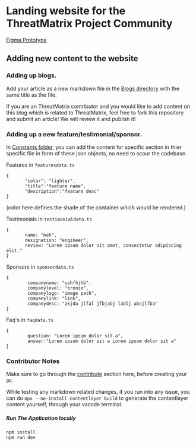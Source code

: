 # **Landing website for the ThreatMatrix Project Community**

[Figma Prototype](https://www.figma.com/proto/1WoQUNP99W1Ou3xMelv9AT/ThreatMatrix-website?type=design&nod%5B%E2%80%A6%5D81%2C0.04=&scaling=scale-down&starting-point-node-id=258%3A5174&node-id=258-3631&show-proto-sidebar=1)

## Adding new content to the website

### **Adding up blogs.**

Add your article as a new markdown file in the [Blogs directory](https://github.com/khulnasoft/threatmatrix/tree/develop/Blogs) with the same title as the file.

If you are an ThreatMatrix contributor and you would like to add content on this blog which is related to ThreatMatrix, feel free to fork this repository and submit an article! We will review it and publish it!

### **Adding up a new feature/testimonial/sponsor.**

In [Constants folder](https://github.com/khulnasoft/threatmatrix/tree/develop/constants), you can add the content for specific section in thier specific file in form of these json objects, no need to scour the codebase.

Features in `featuresdata.ts`

```(json)
{
       "color": "lighter",
       "title":"feature name",
       "description":"feature desc"
}
```

(color here defines the shade of the container which would be rendered.)

Testimonials in `testimonialdata.ts`

```(json)
{
       name: "meh",
       designation: "engineer",
       review: "Lorem ipsum dolor sit amet, consectetur adipiscing elit."
}
```

Sponsors in `sponsordata.ts`

```
{
        companyname: "ushfhjhb",
        companylevel: "bronze",
        companylogo: "image path",
        companylink: "link",
        companydesc: "akjda jlfal jfbjabj lablj absjlfba"
}
```

Faq's in `faqdata.ts`

```
{
        question: "Lorem ipsum dolor sit a",
        answer:"Lorem ipsum dolor sit a Lorem ipsum dolor sit a"
}
```

### **Contributor Notes**

Make sure to go through the [contribute](https://threatmatrix.khulnasoft.com/docs//Contribute.html#create-a-pull-request) section here, before creating your pr.

While testing any markdown related changes, if you run into any issue, you can do `npx --no-install contentlayer build` to generate the contentlayer content yourself, through your vscode terminal.

##### Run The Application locally

```commandline
npm install
npm run dev
```
